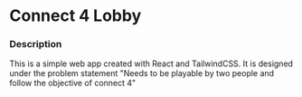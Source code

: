 # Connect 4 Lobby

### Description
This is a simple web app created with React and TailwindCSS. It is designed under the problem statement "Needs to be playable by two people and follow the objective of connect 4"
